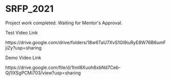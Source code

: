 # SRFP_2021

<p> Project work completed. Waiting for Mentor's Approval. <p>
<p> Test Video Link <p>
<p> https://drive.google.com/drive/folders/18w6TaU7XvS1Gl9iuRyE8W76B6umFjiZy?usp=sharing <p>
<p> Demo Video Link <p>
<p> https://drive.google.com/file/d/1tmI8Xuoh8xbNd7Ceb-Qj1lXSgPCMi703/view?usp=sharing <p>
